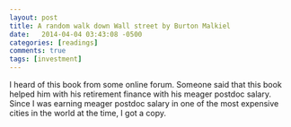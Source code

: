 ```yaml
---
layout: post
title: A random walk down Wall street by Burton Malkiel
date:   2014-04-04 03:43:08 -0500
categories: [readings]
comments: true
tags: [investment]
---
```


I heard of this book from some online forum. Someone said that this book helped him with his retirement finance with his meager postdoc salary.
Since I was earning meager postdoc salary in one of the most expensive cities in the world at the time, I got a copy.

